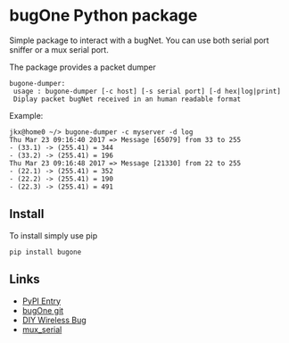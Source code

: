 # bugOne Python package #

Simple package to interact with a bugNet. You can use both serial port 
sniffer or a mux serial port. 


The package provides a packet dumper 

```
bugone-dumper:
 usage : bugone-dumper [-c host] [-s serial port] [-d hex|log|print]
 Diplay packet bugNet received in an human readable format
```

Example:

```
jkx@home0 ~/> bugone-dumper -c myserver -d log
Thu Mar 23 09:16:40 2017 => Message [65079] from 33 to 255
- (33.1) -> (255.41) = 344
- (33.2) -> (255.41) = 196
Thu Mar 23 09:16:48 2017 => Message [21330] from 22 to 255
- (22.1) -> (255.41) = 352
- (22.2) -> (255.41) = 190
- (22.3) -> (255.41) = 491
```

## Install ## 
To install simply use pip 
```shell
pip install bugone 
```



## Links ##
* [PyPI Entry](https://pypi.python.org/pypi/bugone/)
* [bugOne git](https://github.com/jkx/DIY-Wireless-Bug)
* [DIY Wireless Bug](http://dwb.ilhost.fr/)
* [mux_serial](https://github.com/marcelomd/mux_serial)
